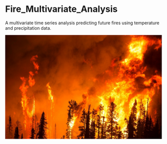 # Fire_Multivariate_Analysis
A multivariate time series analysis predicting future fires using temperature and precipitation data. 


![cover_photo](./README_files/wildfire.jpg )
